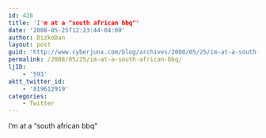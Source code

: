 ```yaml
---
id: 426
title: 'I'm at a "south african bbq"'
date: '2008-05-25T12:23:44-04:00'
author: DizkoDan
layout: post
guid: 'http://www.cyberjunx.com/blog/archives/2008/05/25/im-at-a-south-african-bbq/'
permalink: /2008/05/25/im-at-a-south-african-bbq/
ljID:
    - '593'
aktt_twitter_id:
    - '819612919'
categories:
    - Twitter
---
```


I’m at a “south african bbq”